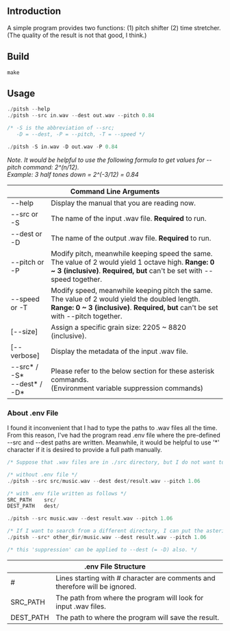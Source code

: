 ## Introduction
A simple program provides two functions: (1) pitch shifter (2) time stretcher. (The quality of the result is not that good, I think.)
## Build
```
make
```
## Usage
```c
./pitsh --help
./pitsh --src in.wav --dest out.wav --pitch 0.84

/* -S is the abbreviation of --src;
   -D = --dest, -P = --pitch, -T = --speed */

./pitsh -S in.wav -D out.wav -P 0.84
```
<i>Note. It would be helpful to use the following formula to get values for --pitch command: 2^(n/12).<br>Example: 3 half tones down = 2^(-3/12) = 0.84</i>
<table>
   <thead>
      <tr>
         <th colspan="3">Command Line Arguments</th>
      </tr>
   </thead>
   <tbody>
      <tr>
         <td>--help</td>
         <td>Display the manual that you are reading now.</td>
      </tr>
      <tr>
         <td>--src or -S</td>
         <td>The name of the input .wav file. <b>Required</b> to run.</td>
      </tr>
      <tr>
         <td>--dest or -D</td>
         <td>The name of the output .wav file. <b>Required</b> to run.</td>
      </tr>
      <tr>
         <td>--pitch or -P</td>
         <td>Modify pitch, meanwhile keeping speed the same. The value of 2 would yield 1 octave high. <b>Range: 0 ~ 3 (inclusive)</b>. <b>Required, but</b> can't be set with --speed together.</td>
      </tr>
      <tr>
         <td>--speed or -T</td>
         <td>Modify speed, meanwhile keeping pitch the same. The value of 2 would yield the doubled length. <b>Range: 0 ~ 3 (inclusive)</b>. <b>Required, but</b> can't be set with --pitch together.</td>
      </tr>
      <tr>
         <td>[--size]</td>
         <td>Assign a specific grain size: 2205 ~ 8820 (inclusive).</td>
      </tr>
      <tr>
         <td>[--verbose]</td>
         <td>Display the metadata of the input .wav file.</td>
      </tr>
      <tr>
         <td>--src* / -S*<br>--dest* / -D*</td>
         <td>Please refer to the below section for these asterisk commands.<br>(Environment variable suppression commands)</td>
      </tr>
   </tbody>
</table>

### About .env File
I found it inconvenient that I had to type the paths to .wav files all the time. From this reason, I've had the program read .env file where the pre-defined --src and --dest paths are written. Meanwhile, it would be helpful to use '*' character if it is desired to provide a full path manually.
```c
/* Suppose that .wav files are in ./src directory, but I do not want to type 'src/' every time in front of .wav files. */

/* without .env file */
./pitsh --src src/music.wav --dest dest/result.wav --pitch 1.06

/* with .env file written as follows */
SRC_PATH    src/
DEST_PATH   dest/

./pitsh --src music.wav --dest result.wav --pitch 1.06

/* If I want to search from a different directory, I can put the asterisk right after --src (= -S) command so that I can ignore the SRC_PATH. */
./pitsh --src* other_dir/music.wav --dest result.wav --pitch 1.06

/* this 'suppression' can be applied to --dest (= -D) also. */
```
<table>
   <thead>
      <tr>
         <th colspan="3">.env File Structure</th>
      </tr>
   </thead>
   <tbody>
      <tr>
         <td>#</td>
         <td>Lines starting with # character are comments and therefore will be ignored.</td>
      </tr>
      <tr>
         <td>SRC_PATH</td>
         <td>The path from where the program will look for input .wav files.</td>
      </tr>
      <tr>
         <td>DEST_PATH</td>
         <td>The path to where the program will save the result.</td>
      </tr>
      
   </tbody>
</table>